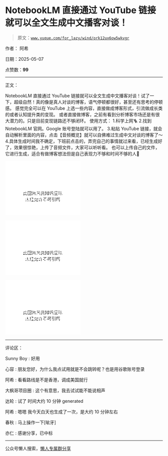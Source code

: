 # NotebookLM 直接通过 YouTube 链接就可以全文生成中文播客对谈！

> 原文：[`www.yuque.com/for_lazy/wind/ork12ux6ow5wkvgr`](https://www.yuque.com/for_lazy/wind/ork12ux6ow5wkvgr)

作者： 阿希

日期：2025-05-07

点赞数：**99**

* * *

正文：

NotebookLM
直接通过 YouTube 链接就可以全文生成中文播客对谈！试了一下，超级自然！真的像是真人对谈的博客，语气停顿都很好，甚至还有思考的停顿感。
感觉完全可以在 YouTube 上选一些内容，直接做成博客形式，引流做成长类的或者认知提升类的变现。
或者直接做博客，之前有看到分析博客市场还是有很大潜力的。只是目前变现链路还不够闭环。 使用方式： 1.科学上网🪜 2.找到 NotebookLM
官网。Google 账号登陆就可以用了。 3.粘贴 YouTube 链接，就会自动解析里面的内容，点击【音频概览】就可以自佛难过生成中文对谈的博客了～
4.具体生成时间我不确定，下班前点击的，弄完自己的事情就过来看，已经生成好了，效果很惊艳，上传了音频文件，大家可以听听看。
也可以上传自己的文件，它进行生成，适合有做博客想法但是自己表现力不够和时间不够的人🙋

![](img/24f046dfd32a15fbaf67cbf7312ba780.png "None")

![](img/ce70af7d6188678c2a36581b0f4bd985.png "None")

![](img/e3a05508582bf8131c55c42885f36013.png "None")

* * *

评论区：

Sunny Boy : 好用

心容 : 朋友您好，为什么我点试用就是不会跳转呢？也是用谷歌账号登录

阿希 : 看看路线是不是香港，调成美国就行

大枫哥项目圈 : 这个有意思，我去试试能不能说相声

达轮 : 试了 时间大约 10 分钟 generated

阿希 : 嗯嗯 我今天白天也生成了一次，是大约 10 分钟左右

春秋 : 马上操作一下[呲牙]

亦仁 : 感谢分享，已中标

* * *

公众号懒人搜索，[懒人专属群分享](https://lazybook.fun/#/blog/group)